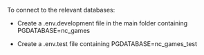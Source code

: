 To connect to the relevant databases:

- Create a .env.development file in the main folder containing PGDATABASE=nc_games

- Create a .env.test file containing PGDATABASE=nc_games_test
